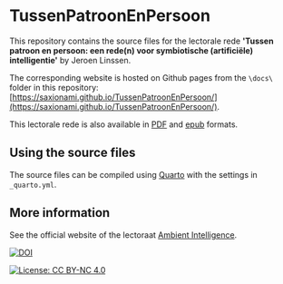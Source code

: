 # TussenPatroonEnPersoon

This repository contains the source files for the lectorale rede **'Tussen patroon en persoon: een rede(n) voor symbiotische (artificiële) intelligentie'** by Jeroen Linssen.

The corresponding website is hosted on Github pages from the `\docs\` folder in this repository: [https://saxionami.github.io/TussenPatroonEnPersoon/](https://saxionami.github.io/TussenPatroonEnPersoon/).

This lectorale rede is also available in [PDF](/docs/TussenPatroonEnPersoon-LinssenJeroen-pdf.pdf) and [epub](/docs/TussenPatroonEnPersoon-LinssenJeroen-epub.epub) formats.


## Using the source files

The source files can be compiled using [Quarto](https://quarto.org/) with the settings in `_quarto.yml`.


## More information

See the official website of the lectoraat [Ambient Intelligence](https://www.saxion.nl/ami).

[![DOI](https://zenodo.org/badge/DOI/10.5281/zenodo.13939704.svg)](https://doi.org/10.5281/zenodo.13939704)

[![License: CC BY-NC 4.0](https://img.shields.io/badge/License-CC_BY--NC_4.0-lightgrey.svg)](https://creativecommons.org/licenses/by-nc/4.0/)